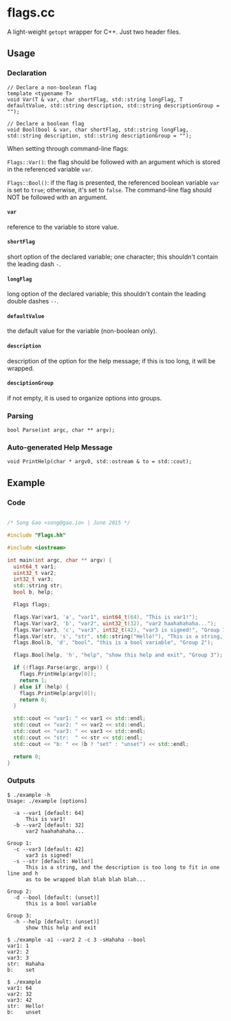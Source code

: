 # flags.cc

A light-weight `getopt` wrapper for C++. Just two header files.

## Usage

### Declaration

```
// Declare a non-boolean flag
template <typename T>
void Var(T & var, char shortFlag, std::string longFlag, T defaultValue, std::string description, std::string descriptionGroup = "");

// Declare a boolean flag
void Bool(bool & var, char shortFlag, std::string longFlag, std::string description, std::string descriptionGroup = "");
```

When setting through command-line flags:

`Flags::Var()`: the flag should be followed with an argument which is stored in the referenced variable `var`.

`Flags::Bool()`: if the flag is presented, the referenced boolean variable `var` is set to `true`; otherwise, it's set to `false`. The command-line flag should NOT be followed with an argument.

#### `var`

reference to the variable to store value.

#### `shortFlag`

short option of the declared variable; one character; this shouldn't contain the leading dash `-`.

#### `longFlag`

long option of the declared variable; this shouldn't contain the leading double dashes `--`.

#### `defaultValue`

the default value for the variable (non-boolean only).

#### `description`

description of the option for the help message; if this is too long, it will be wrapped.

#### `desciptionGroup`

if not empty, it is used to organize options into groups.

### Parsing

```
bool Parse(int argc, char ** argv);
```

### Auto-generated Help Message

```
void PrintHelp(char * argv0, std::ostream & to = std::cout);
```



## Example

### Code

```c++

/* Song Gao <song@gao.io> | June 2015 */

#include "Flags.hh"

#include <iostream>

int main(int argc, char ** argv) {
  uint64_t var1;
  uint32_t var2;
  int32_t var3;
  std::string str;
  bool b, help;

  Flags flags;

  flags.Var(var1, 'a', "var1", uint64_t(64), "This is var1!");
  flags.Var(var2, 'b', "var2", uint32_t(32), "var2 haahahahaha...");
  flags.Var(var3, 'c', "var3", int32_t(42), "var3 is signed!", "Group 1");
  flags.Var(str, 's', "str", std::string("Hello!"), "This is a string, and the description is too long to fit in one line and has to be wrapped blah blah blah blah...", "Group 1");
  flags.Bool(b, 'd', "bool", "this is a bool variable", "Group 2");

  flags.Bool(help, 'h', "help", "show this help and exit", "Group 3");

  if (!flags.Parse(argc, argv)) {
    flags.PrintHelp(argv[0]);
    return 1;
  } else if (help) {
    flags.PrintHelp(argv[0]);
    return 0;
  }

  std::cout << "var1: " << var1 << std::endl;
  std::cout << "var2: " << var2 << std::endl;
  std::cout << "var3: " << var3 << std::endl;
  std::cout << "str:  " << str << std::endl;
  std::cout << "b: " << (b ? "set" : "unset") << std::endl;

  return 0;
}
```

### Outputs

```
$ ./example -h
Usage: ./example [options]

  -a --var1 [default: 64]
      This is var1!
  -b --var2 [default: 32]
      var2 haahahahaha...

Group 1:
  -c --var3 [default: 42]
      var3 is signed!
  -s --str [default: Hello!]
      This is a string, and the description is too long to fit in one line and h
      as to be wrapped blah blah blah blah...

Group 2:
  -d --bool [default: (unset)]
      this is a bool variable

Group 3:
  -h --help [default: (unset)]
      show this help and exit

```

```
$ ./example -a1 --var2 2 -c 3 -sHahaha --bool
var1: 1
var2: 2
var3: 3
str:  Hahaha
b:    set
```

```
$ ./example
var1: 64
var2: 32
var3: 42
str:  Hello!
b:    unset
```
